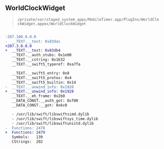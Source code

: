 ## WorldClockWidget

> `/private/var/staged_system_apps/MobileTimer.app/PlugIns/WorldClockWidget.appex/WorldClockWidget`

```diff

-207.100.0.0.0
-  __TEXT.__text: 0x83dac
+207.3.0.0.0
+  __TEXT.__text: 0x83db4
   __TEXT.__auth_stubs: 0x1e00
   __TEXT.__cstring: 0x1632
   __TEXT.__swift5_typeref: 0xa7fa

   __TEXT.__swift5_entry: 0x8
   __TEXT.__swift5_protos: 0x4
   __TEXT.__swift5_builtin: 0x14
-  __TEXT.__unwind_info: 0x1920
+  __TEXT.__unwind_info: 0x1928
   __TEXT.__eh_frame: 0x2b0
   __DATA_CONST.__auth_got: 0xf00
   __DATA_CONST.__got: 0x6c0

   - /usr/lib/swift/libswiftsimd.dylib
   - /usr/lib/swift/libswiftsys_time.dylib
   - /usr/lib/swift/libswiftunistd.dylib
-  Functions: 2478
+  Functions: 2479
   Symbols:   139
   CStrings:  202
 

```
